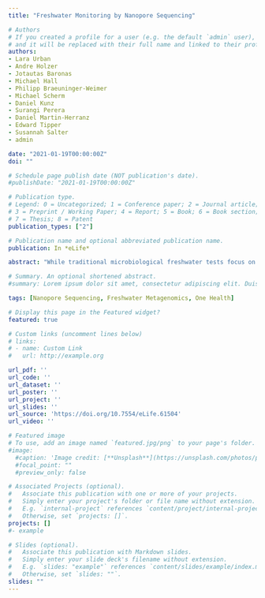 ```yaml
---
title: "Freshwater Monitoring by Nanopore Sequencing"

# Authors
# If you created a profile for a user (e.g. the default `admin` user), write the username (folder name) here 
# and it will be replaced with their full name and linked to their profile.
authors:
- Lara Urban
- Andre Holzer
- Jotautas Baronas
- Michael Hall
- Philipp Braeuninger-Weimer
- Michael Scherm
- Daniel Kunz
- Surangi Perera
- Daniel Martin-Herranz
- Edward Tipper
- Susannah Salter
- admin

date: "2021-01-19T00:00:00Z"
doi: ""

# Schedule page publish date (NOT publication's date).
#publishDate: "2021-01-19T00:00:00Z"

# Publication type.
# Legend: 0 = Uncategorized; 1 = Conference paper; 2 = Journal article;
# 3 = Preprint / Working Paper; 4 = Report; 5 = Book; 6 = Book section;
# 7 = Thesis; 8 = Patent
publication_types: ["2"]

# Publication name and optional abbreviated publication name.
publication: In *eLife*

abstract: "While traditional microbiological freshwater tests focus on the detection of specific bacterial indicator species, including pathogens, direct tracing of all aquatic DNA through metagenomics poses a profound alternative. Yet, in situ metagenomic water surveys face substantial challenges in cost and logistics. Here, we present a simple, fast, cost-effective and remotely accessible freshwater diagnostics workflow centred around the portable nanopore sequencing technology. Using defined compositions and spatiotemporal microbiota from surface water of an example river in Cambridge (UK), we provide optimised experimental and bioinformatics guidelines, including a benchmark with twelve taxonomic classification tools for nanopore sequences. We find that nanopore metagenomics can depict the hydrological core microbiome and fine temporal gradients in line with complementary physicochemical measurements. In a public health context, these data feature relevant sewage signals and pathogen maps at species level resolution. We anticipate that this framework will gather momentum for new environmental monitoring initiatives using portable devices."

# Summary. An optional shortened abstract.
#summary: Lorem ipsum dolor sit amet, consectetur adipiscing elit. Duis posuere tellus ac convallis placerat. Proin tincidunt magna sed ex sollicitudin condimentum.

tags: [Nanopore Sequencing, Freshwater Metagenomics, One Health]

# Display this page in the Featured widget?
featured: true

# Custom links (uncomment lines below)
# links:
# - name: Custom Link
#   url: http://example.org

url_pdf: ''
url_code: ''
url_dataset: ''
url_poster: ''
url_project: ''
url_slides: ''
url_source: 'https://doi.org/10.7554/eLife.61504'
url_video: ''

# Featured image
# To use, add an image named `featured.jpg/png` to your page's folder. 
#image:
  #caption: 'Image credit: [**Unsplash**](https://unsplash.com/photos/pLCdAaMFLTE)'
  #focal_point: ""
  #preview_only: false

# Associated Projects (optional).
#   Associate this publication with one or more of your projects.
#   Simply enter your project's folder or file name without extension.
#   E.g. `internal-project` references `content/project/internal-project/index.md`.
#   Otherwise, set `projects: []`.
projects: []
#- example

# Slides (optional).
#   Associate this publication with Markdown slides.
#   Simply enter your slide deck's filename without extension.
#   E.g. `slides: "example"` references `content/slides/example/index.md`.
#   Otherwise, set `slides: ""`.
slides: ""
---
```


